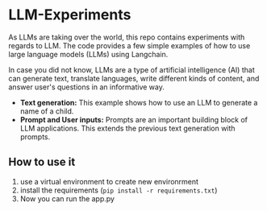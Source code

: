 # LLM-Experiments

As LLMs are taking over the world, this repo contains experiments with regards to LLM. The code provides a few simple examples of how to use large language models (LLMs) using Langchain.

In case you did not know, LLMs are a type of artificial intelligence (AI) that can generate text, translate languages, write different kinds of content, and answer user's questions in an informative way.

- **Text generation:** This example shows how to use an LLM to generate a name of a child.
- **Prompt and User inputs:** Prompts are an important building block of LLM applications. This extends the previous text generation with prompts.

## How to use it

1. use a virtual environment to create new environrment
2. install the requirements (`pip install -r requirements.txt`)
3. Now you can run the app.py

